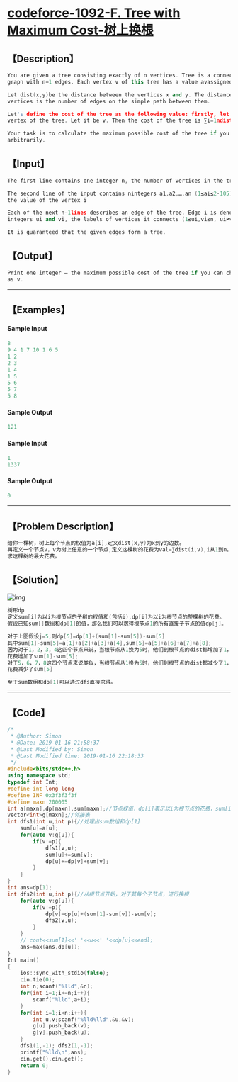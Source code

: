 #  [codeforce-1092-F. Tree with Maximum Cost-树上换根](http://codeforces.com/contest/1092/problem/F)



## 【Description】

```cpp
You are given a tree consisting exactly of n vertices. Tree is a connected undirected
graph with n−1 edges. Each vertex v of this tree has a value avassigned to it.

Let dist(x,y)be the distance between the vertices x and y. The distance between the 
vertices is the number of edges on the simple path between them.

Let's define the cost of the tree as the following value: firstly, let's fix some 
vertex of the tree. Let it be v. Then the cost of the tree is ∑i=1ndist(i,v)⋅ai.

Your task is to calculate the maximum possible cost of the tree if you can choose v 
arbitrarily.
```

## 【Input】

```cpp
The first line contains one integer n, the number of vertices in the tree (1≤n≤2⋅105).

The second line of the input contains nintegers a1,a2,…,an (1≤ai≤2⋅105), where ai is 
the value of the vertex i

Each of the next n−1lines describes an edge of the tree. Edge i is denoted by two 
integers ui and vi, the labels of vertices it connects (1≤ui,vi≤n, ui≠vi).

It is guaranteed that the given edges form a tree.
```

## 【Output】

```cpp
Print one integer — the maximum possible cost of the tree if you can choose any vertex
as v.
```

------



## 【Examples】 

#### Sample Input

```cpp
8
9 4 1 7 10 1 6 5
1 2
2 3
1 4
1 5
5 6
5 7
5 8
```

#### Sample Output

```cpp
121
```
#### Sample Input

```cpp
1
1337
```

#### Sample Output

```cpp
0
```
------



## 【Problem Description】

```cpp
给你一棵树，树上每个节点的权值为a[i],定义dist(x,y)为x到y的边数。
再定义一个节点v，v为树上任意的一个节点,定义这棵树的花费为val=∑dist(i,v),i从1到n。
求这棵树的最大花费。
```

## 【Solution】

![img](http://codeforces.com/predownloaded/02/70/027013a6626a457eff9fea288b5c614682f5f0e9.png)

```cpp
树形dp
定义sum[i]为以i为根节点的子树的权值和(包括i),dp[i]为以i为根节点的整棵树的花费。
假设已知sum[]数组和dp[1]的值，那么我们可以求得根节点1的所有直接子节点的值dp[j]。

对于上图假设j=5,则dp[5]=dp[1]+(sum[1]-sum[5])-sum[5]
其中sum[1]-sum[5]=a[1]+a[2]+a[3]+a[4],sum[5]=a[5]+a[6]+a[7]+a[8];
因为对于1，2，3，4这四个节点来说，当根节点从1换为5时，他们到根节点的dist都增加了1，所以对于整棵树来说
花费增加了sum[1]-sum[5];
对于5，6，7，8这四个节点来说类似，当根节点从1换为5时，他们到根节点的dist都减少了1，所以对于整棵树来说
花费减少了sum[5]

至于sum数组和dp[1]可以通过dfs直接求得。
```

------



## 【Code】

```cpp
/*
 * @Author: Simon 
 * @Date: 2019-01-16 21:58:37 
 * @Last Modified by: Simon
 * @Last Modified time: 2019-01-16 22:18:33
 */
#include<bits/stdc++.h>
using namespace std;
typedef int Int;
#define int long long
#define INF 0x3f3f3f3f
#define maxn 200005
int a[maxn],dp[maxn],sum[maxn];//节点权值，dp[i]表示以i为根节点的花费，sum[i]表示以i为根节点的子树的权值和
vector<int>g[maxn];//邻接表
int dfs1(int u,int p){//处理出sum数组和dp[1]
    sum[u]=a[u];
    for(auto v:g[u]){
        if(v!=p){
            dfs1(v,u);
            sum[u]+=sum[v];
            dp[u]+=dp[v]+sum[v];
        }
    }
}
int ans=dp[1];
int dfs2(int u,int p){//从根节点开始，对于其每个子节点，进行换根
    for(auto v:g[u]){
        if(v!=p){
            dp[v]=dp[u]+(sum[1]-sum[v])-sum[v];
            dfs2(v,u);
        }
    }
    // cout<<sum[1]<<' '<<u<<' '<<dp[u]<<endl;
    ans=max(ans,dp[u]);
}
Int main()
{
    ios::sync_with_stdio(false);
    cin.tie(0);
    int n;scanf("%lld",&n);
    for(int i=1;i<=n;i++){
        scanf("%lld",a+i);
    }
    for(int i=1;i<n;i++){
        int u,v;scanf("%lld%lld",&u,&v);
        g[u].push_back(v);
        g[v].push_back(u);
    }
    dfs1(1,-1); dfs2(1,-1);
    printf("%lld\n",ans);
    cin.get(),cin.get();
    return 0;
}
```
